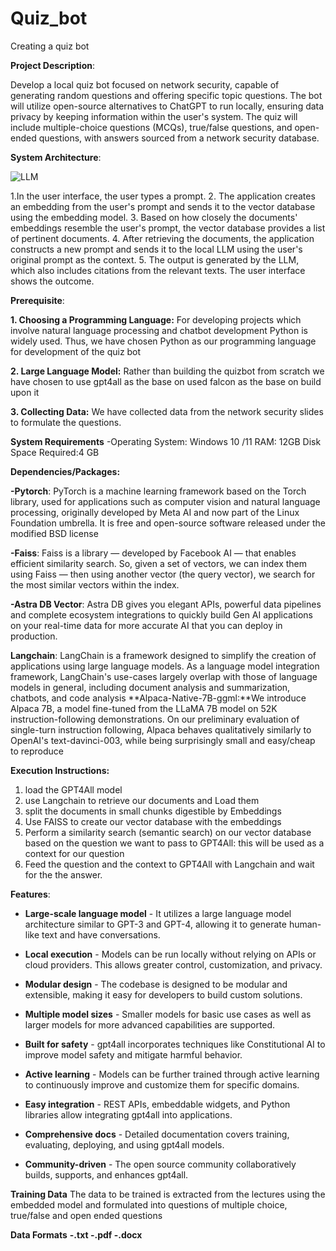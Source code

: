 # Quiz_bot
Creating a quiz bot

**Project Description**: 

Develop a local quiz bot focused on network security, capable of generating random questions and offering specific topic questions. The bot will utilize open-source alternatives to ChatGPT to run locally, ensuring data privacy by keeping information within the user's system. The quiz will include multiple-choice questions (MCQs), true/false questions, and open-ended questions, with answers sourced from a network security database.

**System Architecture**:

![LLM](https://github.com/Rohithkumar850/Quiz_bot/assets/68658502/3808af3e-8bb1-4ba4-b84f-96372b3bb000)



1.In the user interface, the user types a prompt. 
2. The application creates an embedding from the user's prompt and sends it to the vector database using the embedding model. 
3. Based on how closely the documents' embeddings resemble the user's prompt, the vector database provides a list of pertinent documents. 4. After retrieving the documents, the application constructs a new prompt and sends it to the local LLM using the user's original prompt as the context. 
5. The output is generated by the LLM, which also includes citations from the relevant texts. The user interface shows the outcome.

**Prerequisite**:

**1. Choosing a Programming Language:**
For developing projects which involve natural language processing and chatbot development Python is widely used. Thus, we have chosen Python as our programming language for development of the quiz bot

**2. Large Language Model:**
Rather than building the quizbot from scratch we have chosen to use gpt4all as the base on used falcon as the base on build upon it 

**3. Collecting Data:**
We have collected data from the network security slides to formulate the questions.

**System Requirements**
-Operating System:
Windows 10 /11 
RAM: 12GB
Disk Space Required:4 GB

**Dependencies/Packages:**

**-Pytorch**: PyTorch is a machine learning framework based on the Torch library, used for applications such as computer vision and natural language processing, originally developed by Meta AI and now part of the Linux Foundation umbrella. It is free and open-source software released under the modified BSD license

**-Faiss**: Faiss is a library — developed by Facebook AI — that enables efficient similarity search. So, given a set of vectors, we can index them using Faiss — then using another vector (the query vector), we search for the most similar vectors within the index.

**-Astra DB Vector**: Astra DB gives you elegant APIs, powerful data pipelines and complete ecosystem integrations to quickly build Gen AI applications on your real-time data for more accurate AI that you can deploy in production.

**Langchain**: LangChain is a framework designed to simplify the creation of applications using large language models. As a language model integration framework, LangChain's use-cases largely overlap with those of language models in general, including document analysis and summarization, chatbots, and code analysis
**Alpaca-Native-7B-ggml:**We introduce Alpaca 7B, a model fine-tuned from the LLaMA 7B model on 52K instruction-following demonstrations. On our preliminary evaluation of single-turn instruction following, Alpaca behaves qualitatively similarly to OpenAI's text-davinci-003, while being surprisingly small and easy/cheap to reproduce

**Execution Instructions:**
1. load the GPT4All model
2. use Langchain to retrieve our documents and Load them
3. split the documents in small chunks digestible by Embeddings
4. Use FAISS to create our vector database with the embeddings
5. Perform a similarity search (semantic search) on our vector database based on the question we want to pass to GPT4All: this will be used as a context for our question
6. Feed the question and the context to GPT4All with Langchain and wait for the the answer.
   
**Features**:

- **Large-scale language model** - It utilizes a large language model architecture similar to GPT-3 and GPT-4, allowing it to generate human-like text and have conversations.

- **Local execution** - Models can be run locally without relying on APIs or cloud providers. This allows greater control, customization, and privacy.

- **Modular design** - The codebase is designed to be modular and extensible, making it easy for developers to build custom solutions.

- **Multiple model sizes** - Smaller models for basic use cases as well as larger models for more advanced capabilities are supported.

- **Built for safety** - gpt4all incorporates techniques like Constitutional AI to improve model safety and mitigate harmful behavior.

- **Active learning** - Models can be further trained through active learning to continuously improve and customize them for specific domains.

- **Easy integration** - REST APIs, embeddable widgets, and Python libraries allow integrating gpt4all into applications.

- **Comprehensive docs** - Detailed documentation covers training, evaluating, deploying, and using gpt4all models.

- **Community-driven** - The open source community collaboratively builds, supports, and enhances gpt4all.

**Training Data**
The data to be trained is extracted from the lectures using the embedded model and formulated into questions of multiple choice, true/false and open ended questions

**Data Formats**
**-.txt
-.pdf
-.docx**

